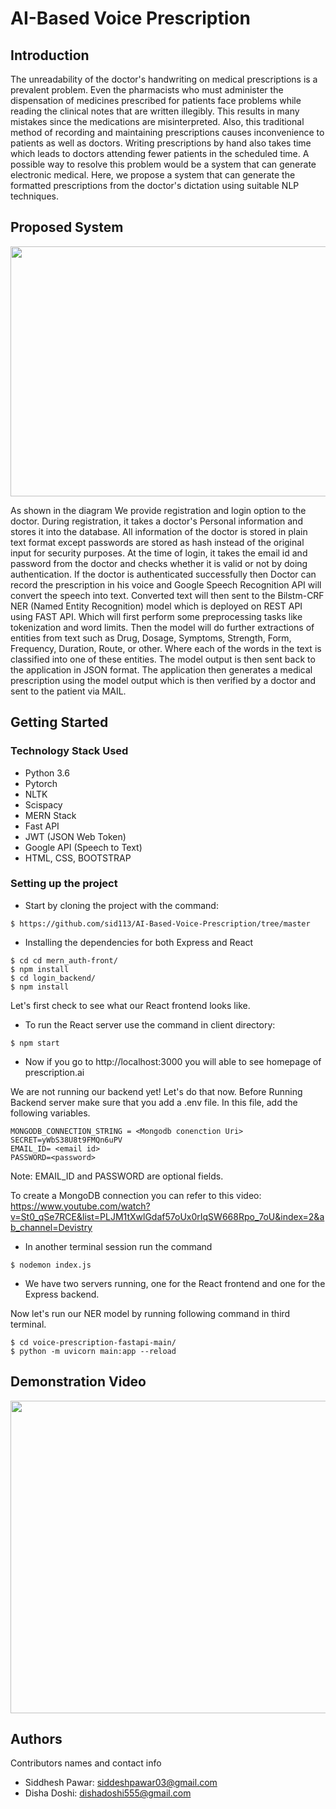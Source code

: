 # AI-Based Voice Prescription 
## Introduction 
The unreadability of the doctor's handwriting on medical prescriptions is a prevalent problem. Even the pharmacists who must administer the dispensation of medicines prescribed for patients face problems while reading the clinical notes that are written illegibly. This results in many mistakes since the medications are misinterpreted. Also, this traditional method of recording and maintaining prescriptions causes inconvenience to patients as well as doctors. Writing prescriptions by hand also takes time which leads to doctors attending fewer patients in the scheduled time. A possible way to resolve this problem would be a system that can generate electronic medical.
Here, we propose a system that can generate the formatted prescriptions from the doctor's dictation using suitable NLP techniques.

## Proposed System 

<img src="https://github.com/disha2000/AI-Based-Voice-Prescription-/blob/master/assets/architecture.png" width="900" height="400" />

As shown in the diagram We provide registration and login option to the doctor. During registration, it takes a doctor's Personal information and stores it into the database. All information of the doctor is stored in plain text format except passwords are stored as hash instead of the original input for security purposes. At the time of login, it takes the email id and password from the doctor and checks whether it is valid or not by doing authentication.
If the doctor is authenticated successfully then Doctor can record the prescription in his voice and Google Speech Recognition API will convert the speech into text. Converted text will then sent to the Bilstm-CRF NER (Named Entity Recognition) model which is deployed on REST API using FAST API. Which will first perform some preprocessing tasks like tokenization and word limits. Then the model will do further extractions of entities from text such as  Drug, Dosage, Symptoms, Strength, Form, Frequency, Duration, Route, or other. Where each of the words in the text is classified into one of these entities. 
The model output is then sent back to the application in JSON format. The application then generates a medical prescription using the model output which is then verified by a doctor and sent to the patient via MAIL.



## Getting Started

### Technology Stack Used 

* Python 3.6
* Pytorch
* NLTK
* Scispacy
* MERN Stack 
* Fast API
* JWT (JSON Web Token)
* Google API (Speech to Text)
* HTML,&nbsp;CSS,&nbsp;BOOTSTRAP

### Setting up the project 
* Start by cloning the project with the command:
```
$ https://github.com/sid113/AI-Based-Voice-Prescription/tree/master
```

* Installing the dependencies for both Express and React 
```
$ cd cd mern_auth-front/
$ npm install
$ cd login_backend/
$ npm install

```
Let's first check to see what our React frontend looks like.



* To run the React server use the command in client directory:

```
$ npm start
```

* Now if you go to http://localhost:3000 you will able to see homepage of prescription.ai

We are not running our backend yet! Let's do that now.
Before Running Backend server make sure that you add a .env file. In this file, add the following variables.

```
MONGODB_CONNECTION_STRING = <Mongodb conenction Uri>
SECRET=yWbS38U8t9FMQn6uPV
EMAIL_ID= <email id>
PASSWORD=<password>
```

Note:
EMAIL_ID and PASSWORD are optional fields.

To create a MongoDB connection you can refer to this video: 
https://www.youtube.com/watch?v=St0_qSe7RCE&list=PLJM1tXwlGdaf57oUx0rIqSW668Rpo_7oU&index=2&ab_channel=Devistry

* In another terminal session run the command 
```
$ nodemon index.js 
```
* We have two servers running, one for the React frontend and one for the Express backend.

Now let's run our NER model by running following command in third terminal.
```
$ cd voice-prescription-fastapi-main/
$ python -m uvicorn main:app --reload
```

## Demonstration Video
<img src="https://github.com/disha2000/AI-Based-Voice-Prescription-/blob/master/assets/demo%20gif.gif" width="800" height="500" />



## Authors

Contributors names and contact info

* Siddhesh Pawar:&nbsp;siddeshpawar03@gmail.com <br>
* Disha Doshi:&nbsp;dishadoshi555@gmail.com



